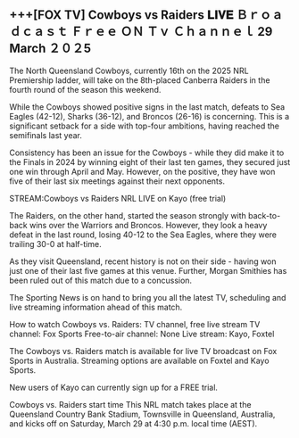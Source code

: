 ## +++[FOX TV] Cowboys vs Raiders 𝐋𝐈𝐕𝐄 Ｂｒｏａｄｃａｓｔ Ｆｒｅｅ ＯＮ Ｔｖ Ｃｈａｎｎｅｌ 29 March ２０２5
The North Queensland Cowboys, currently 16th on the 2025 NRL Premiership ladder, will take on the 8th-placed Canberra Raiders in the fourth round of the season this weekend.

While the Cowboys showed positive signs in the last match, defeats to Sea Eagles (42-12), Sharks (36-12), and Broncos (26-16) is concerning. This is a significant setback for a side with top-four ambitions, having reached the semifinals last year.

Consistency has been an issue for the Cowboys - while they did make it to the Finals in 2024 by winning eight of their last ten games, they secured just one win through April and May. However, on the positive, they have won five of their last six meetings against their next opponents.


STREAM:Cowboys vs Raiders NRL LIVE on Kayo (free trial)

The Raiders, on the other hand, started the season strongly with back-to-back wins over the Warriors and Broncos. However, they look a heavy defeat in the last round, losing 40-12 to the Sea Eagles, where they were trailing 30-0 at half-time.

As they visit Queensland, recent history is not on their side - having won just one of their last five games at this venue. Further, Morgan Smithies has been ruled out of this match due to a concussion.

The Sporting News is on hand to bring you all the latest TV, scheduling and live streaming information ahead of this match.

How to watch Cowboys vs. Raiders: TV channel, free live stream
TV channel: Fox Sports
Free-to-air channel: None
Live stream: Kayo, Foxtel

The Cowboys vs. Raiders match is available for live TV broadcast on Fox Sports in Australia. Streaming options are available on Foxtel and Kayo Sports. 

New users of Kayo can currently sign up for a FREE trial.

Cowboys vs. Raiders start time
This NRL match takes place at the Queensland Country Bank Stadium, Townsville in Queensland, Australia, and kicks off on Saturday, March 29 at 4:30 p.m. local time (AEST).
